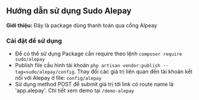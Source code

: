 ## Hướng dẫn sử dụng Sudo Alepay ##

**Giới thiệu:** Đây là package dùng thanh toán qua cổng Alpeay

### Cài đặt để sử dụng ###

- Để có thể sử dụng Package cần require theo lệnh `composer require sudo/alepay`
- Publish file cấu hình tài khoản `php artisan vendor:publish --tag=sudo/alepay/config`. Thay đổi các giá trị liên quan đến tài khoản kết nối với Alepay ở file: `config/alepay`
- Sử dụng method POST để submit giá trị tới link có route name là 'app.alepay'. Chi tiết xem demo tại `/demo-alepay`